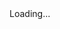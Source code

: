<html>
<head>
<script>

function setCookie(cname,cvalue,exdays) {
    var d = new Date();
    d.setTime(d.getTime() + (exdays*24*60*60*1000));
    var expires = "expires=" + d.toGMTString();
    document.cookie = cname + "=" + cvalue + ";" + expires + ";path=/";
}

function getCookie(cname) {
    var name = cname + "=";
    var decodedCookie = decodeURIComponent(document.cookie);
    var ca = decodedCookie.split(';');
    for(var i = 0; i < ca.length; i++) {
        var c = ca[i];
        while (c.charAt(0) == ' ') {
            c = c.substring(1);
        }
        if (c.indexOf(name) == 0) {
            return c.substring(name.length, c.length);
        }
    }
    return "";
}

function checkCookie() {
    var vidchoice=getCookie("vid2");
    if (vidchoice==1){window.location.href = "https://ximera.osu.edu/calcvids/o";}
    else if (vidchoice==2){window.location.href = "https://ximera.osu.edu/calcvids/q";}
    else if (vidchoice==3){window.location.href = "https://ximera.osu.edu/calcvids/v";}
    else if (vidchoice==4){window.location.href = "https://ximera.osu.edu/calcvids/c";}
    else {
      var forwardchoice=Math.random();
      if (forwardchoice <= 0.25 ){
        setCookie("vid2", 1, 365);
        checkCookie();
        }
      else if (forwardchoice <= 0.5 ){
        setCookie("vid2", 2, 365);
        checkCookie();
        }
      else if (forwardchoice <= 0.75 ){
        setCookie("vid2", 3, 365);
        checkCookie();
        }
      else {
        setCookie("vid2", 4, 365);
        checkCookie();
        }
      }
}
 

</script>
</head>
<body onload="checkCookie()">
Loading...
</body>
</html>
